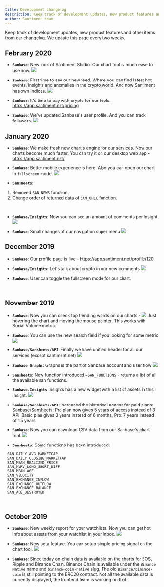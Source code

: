 ```yaml
---
title: Development changelog
description: Keep track of development updates, new product features and other items from our changelog
author: Santiment team
---
```


Keep track of development updates, new product features and other items from our changelog.
We update this page every two weeks.

## February 2020

- **`Sanbase`**: New look of Santiment Studio. Our chart tool is much ease to use now.
![](charts.png)

- **`Sanbase`**: First time to see our new feed. Where you can find latest hot events, insights and anomalies in the crypto world.
And now Santiment has own Indices.
![](feed.png)

- **`Sanbase`**: It's time to pay with crypto for our tools. https://app.santiment.net/pricing

- **`Sanbase`**: We've updated Sanbase's user profile. And you can track followers.
![](profile.png)


## January 2020

- **`Sanbase`**: We make fresh new chart's engine for our services. Now our charts become much faster. You can try it on our desktop web app - https://app.santiment.net/

- **`Sanbase`**: Better mobile experience is here. Also you can open our chart in `fullscreen` mode.
![](mdp.png)


- **`Sansheets`**:

1. Removed `SAN_NEWS` function.
2. Change order of returned data of `SAN_OHLC` function.
<br/>


- **`Sanbase/Insights`**: Now you can see an amount of comments per Insight
![](total_comments.png)

- **`Sanbase`**: Small changes of our navigation super menu
![](insights_dropdown.png)


## December 2019

- **`Sanbase`**: Our profile page is live - https://app.santiment.net/profile/120

- **`Sanbase/Insights`**: Let's talk about crypto in our new comments
![](comments.png)

- **`Sanbase`**: User can toggle the fullscreen mode for our chart.

<br/>

## November 2019

- **`Sanbase`**: Now you can check top trending words on our charts -
![](trends-chart.png)
Just hovering the chart and moving the mouse pointer. This works with Social Volume metric.
- **`Sanbase`**: You can use the new search field if you looking for some metric
![](metrics-search.png)
- **`Sanbase/Sansheets/API`**: Finally we have unified header for all our services (except santiment.net)
![](header.png)
- **`Sanbase Graphs`**: Graphs is the part of Sanbase account and user flow
![](graphs.png)

- **`Sansheets`**: New function introduced `=SAN_FUNCTIONS` - returns a list of all the available san functions.

- **`Sanbase.Insights`** Insights has a new widget with a list of assets in this insight.
![](insights.png)

- **`Sanbase/Sansheets/API`**: Increased the historical access for paid plans:
	Sanbase/Sansheets: Pro plan now gives 5 years of access instead of 3
	API: Basic plan gives 3 years instead of 6 months, Pro: 7 years instead of 1.5 years
- **`Sanbase`**: Now you can download CSV data from our Sanbase's chart tool.
![](csv.png)

- **`Sansheets`**: Some functions has been introduced:
```
 SAN_DAILY_AVG_MARKETCAP
 SAN_DAILY_CLOSING_MARKETCAP
 SAN_MEAN_REALIZED_PRICE
 SAN_MVRV_LONG_SHORT_DIFF
 SAN_MEAN_AGE
 SAN_VELOCITY
 SAN_EXCHANGE_INFLOW
 SAN_EXCHANGE_OUTFLOW
 SAN_EXCHANGE_BALANCE
 SAN_AGE_DESTROYED
```

<br/>

## October 2019


- **`Sanbase`**: New weekly report for your watchlists. Now you can get hot info about assets from your watchlist in your inbox.
![](weekly.png)

- **`Sanbase`**: New beta feature. You can setup simple pricing signal on the chart tool.
![](signals-on-chart.png)


- **`Sanbase`**: Since today on-chain data is available on the charts for EOS, Ripple and Binance Chain. Binance Chain is available under the `Binance Native` name and `binance-coin-native` slug. The old `Binance/binance-coin` is still pointing to the ERC20 contract. Not all the available data is currently displayed, the frontend team is working on that.

